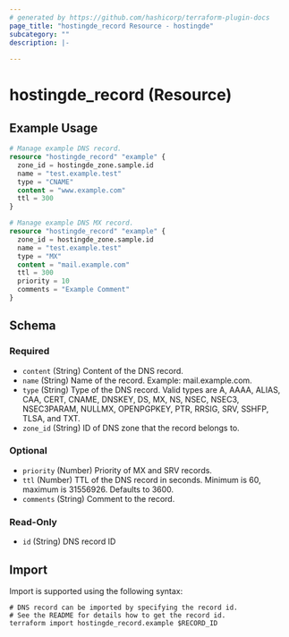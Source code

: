 ```yaml
---
# generated by https://github.com/hashicorp/terraform-plugin-docs
page_title: "hostingde_record Resource - hostingde"
subcategory: ""
description: |-
  
---
```


# hostingde_record (Resource)



## Example Usage

```terraform
# Manage example DNS record.
resource "hostingde_record" "example" {
  zone_id = hostingde_zone.sample.id
  name = "test.example.test"
  type = "CNAME"
  content = "www.example.com"
  ttl = 300
}

# Manage example DNS MX record.
resource "hostingde_record" "example" {
  zone_id = hostingde_zone.sample.id
  name = "test.example.test"
  type = "MX"
  content = "mail.example.com"
  ttl = 300
  priority = 10
  comments = "Example Comment"
}
```

<!-- schema generated by tfplugindocs -->
## Schema

### Required

- `content` (String) Content of the DNS record.
- `name` (String) Name of the record. Example: mail.example.com.
- `type` (String) Type of the DNS record. Valid types are A, AAAA, ALIAS, CAA, CERT, CNAME, DNSKEY, DS, MX, NS, NSEC, NSEC3, NSEC3PARAM, NULLMX, OPENPGPKEY, PTR, RRSIG, SRV, SSHFP, TLSA, and TXT.
- `zone_id` (String) ID of DNS zone that the record belongs to.

### Optional

- `priority` (Number) Priority of MX and SRV records.
- `ttl` (Number) TTL of the DNS record in seconds. Minimum is 60, maximum is 31556926. Defaults to 3600.
- `comments` (String) Comment to the record.

### Read-Only

- `id` (String) DNS record ID

## Import

Import is supported using the following syntax:

```shell
# DNS record can be imported by specifying the record id.
# See the README for details how to get the record id.
terraform import hostingde_record.example $RECORD_ID
```
